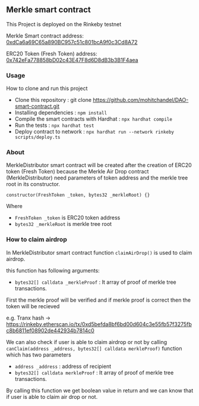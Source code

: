 ## Merkle smart contract

This Project is deployed on the Rinkeby testnet

Merkle Smart contract address: [0xdCa6a69C65a890BC957c51c801bcA9f0c3Cd8A72](https://rinkeby.etherscan.io/address/0xdCa6a69C65a890BC957c51c801bcA9f0c3Cd8A72)

ERC20 Token (Fresh Token) address: [0x742eFa778858bD02c43E47F8d6D8dB3b3B1F4aea](https://rinkeby.etherscan.io/address/0x742eFa778858bD02c43E47F8d6D8dB3b3B1F4aea)



### Usage
How to clone and run this project
- Clone this repository : git clone https://github.com/mohitchandel/DAO-smart-contract.git
- Installing dependencies : `npm install`
- Compile the smart contracts with Hardhat : `npx hardhat compile`
- Run the tests : `npx hardhat test`
- Deploy contract to network : `npx hardhat run --network rinkeby scripts/deploy.ts`

### About

MerkleDistributor smart contract will be created after the creation of ERC20 token (Fresh Token) because the Merkle Air Drop contract (MerkleDistributor) need parameters of token address and the merkle tree root in its constructor.

`constructor(FreshToken _token, bytes32 _merkleRoot) {}`

Where
- `FreshToken _token` is ERC20 token address
- `bytes32 _merkleRoot` is merkle tree root


### How to claim airdrop

In MerkleDistributor smart contract function `claimAirDrop()` is used to claim airdrop.

this function has following arguments:

- `bytes32[] calldata _merkleProof` : It array of proof of merkle tree transactions.

First the merkle proof will be verified and if merkle proof is correct then the token will be recieved

e.g. Tranx hash -> https://rinkeby.etherscan.io/tx/0xd5befda8bf6bd00d604c3e55fb57f3275fbc8b6811ef08902de442934b7814c0


We can also check if user is able to claim airdrop or not by calling `canClaim(address _address, bytes32[] calldata merkleProof)` function which has two parameters

- `address _address` : address of recipient
- `bytes32[] calldata merkleProof` : It array of proof of merkle tree transactions.

By calling this function we get boolean value in return and we can know that if user is able to claim air drop or not.


